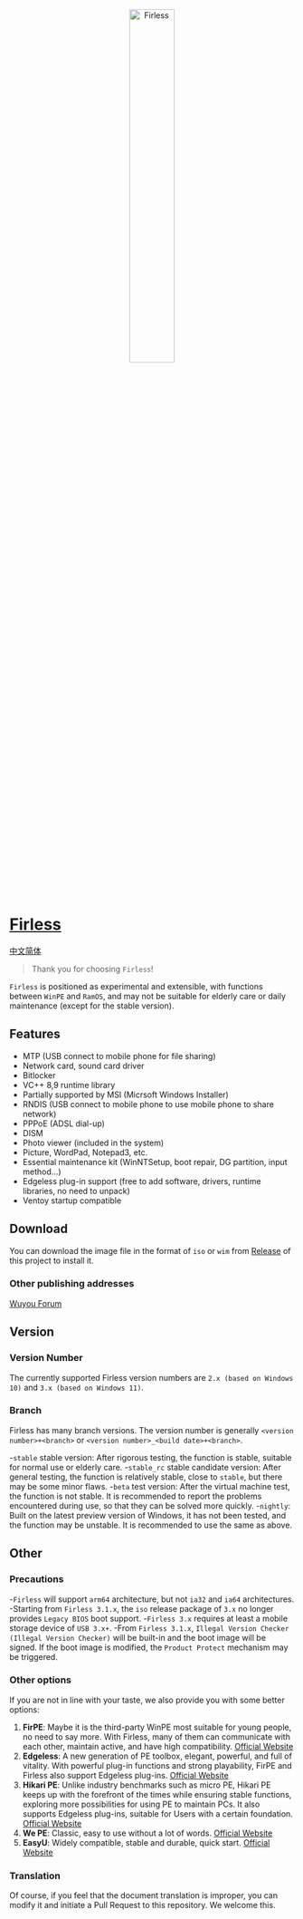 <div align="center">
  <img src="Logo - Light- Square – 1.svg" alt="Firless" width="40%" />
</div>

# [Firless](https://firless.cc/)
[中文简体](./README.md)

> Thank you for choosing `Firless`!

`Firless` is positioned as experimental and extensible, with functions between `WinPE` and `RamOS`, and may not be suitable for elderly care or daily maintenance (except for the stable version).

## Features
- MTP (USB connect to mobile phone for file sharing)
- Network card, sound card driver
- Bitlocker
- VC++ 8,9 runtime library
- Partially supported by MSI (Micrsoft Windows Installer)
- RNDIS (USB connect to mobile phone to use mobile phone to share network)
- PPPoE (ADSL dial-up)
- DISM
- Photo viewer (included in the system)
- Picture, WordPad, Notepad3, etc.
- Essential maintenance kit (WinNTSetup, boot repair, DG partition, input method...)
- Edgeless plug-in support (free to add software, drivers, runtime libraries, no need to unpack)
- Ventoy startup compatible

## Download
You can download the image file in the format of `iso` or `wim` from [Release](https://github.com/EdgelessPE/Firless/releases) of this project to install it.

### Other publishing addresses
[Wuyou Forum](http://bbs.wuyou.net/forum.php?mod=viewthread&tid=426094)

## Version

### Version Number
The currently supported Firless version numbers are `2.x (based on Windows 10)` and `3.x (based on Windows 11)`.

### Branch
Firless has many branch versions. The version number is generally `<version number>+<branch>` or `<version number>_<build date>+<branch>`.

-`stable` stable version: After rigorous testing, the function is stable, suitable for normal use or elderly care.
-`stable_rc` stable candidate version: After general testing, the function is relatively stable, close to `stable`, but there may be some minor flaws.
-`beta` test version: After the virtual machine test, the function is not stable. It is recommended to report the problems encountered during use, so that they can be solved more quickly.
-`nightly`: Built on the latest preview version of Windows, it has not been tested, and the function may be unstable. It is recommended to use the same as above.

## Other

### Precautions
-`Firless` will support `arm64` architecture, but not `ia32` and `ia64` architectures.
-Starting from `Firless 3.1.x`, the `iso` release package of `3.x` no longer provides `Legacy BIOS` boot support.
-`Firless 3.x` requires at least a mobile storage device of `USB 3.x+`.
-From `Firless 3.1.x`, `Illegal Version Checker (Illegal Version Checker)` will be built-in and the boot image will be signed. If the boot image is modified, the `Product Protect` mechanism may be triggered.

### Other options
If you are not in line with your taste, we also provide you with some better options:
1. **FirPE**: Maybe it is the third-party WinPE most suitable for young people, no need to say more. With Firless, many of them can communicate with each other, maintain active, and have high compatibility. [Official Website](https://firpe.cn/)
2. **Edgeless**: A new generation of PE toolbox, elegant, powerful, and full of vitality. With powerful plug-in functions and strong playability, FirPE and Firless also support Edgeless plug-ins. [Official Website](https://home.edgeless.top/)
3. **Hikari PE**: Unlike industry benchmarks such as micro PE, Hikari PE keeps up with the forefront of the times while ensuring stable functions, exploring more possibilities for using PE to maintain PCs. It also supports Edgeless plug-ins, suitable for Users with a certain foundation. [Official Website](https://hikaripe-sc.hikaricalyx.com/)
4. **We PE**: Classic, easy to use without a lot of words. [Official Website](http://www.wepe.com.cn/)
5. **EasyU**: Widely compatible, stable and durable, quick start. [Official Website](https://www.itsk.com/thread-417902-1-1.html)

### Translation
Of course, if you feel that the document translation is improper, you can modify it and initiate a Pull Request to this repository. We welcome this.

